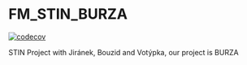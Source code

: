 # FM_STIN_BURZA

[![codecov](https://codecov.io/gh/matejak47/FM_STIN_BURZA/branch/main/graph/badge.svg)](https://codecov.io/gh/matejak47/FM_STIN_BURZA)

STIN Project with Jiránek, Bouzid and Votýpka, our project is BURZA
